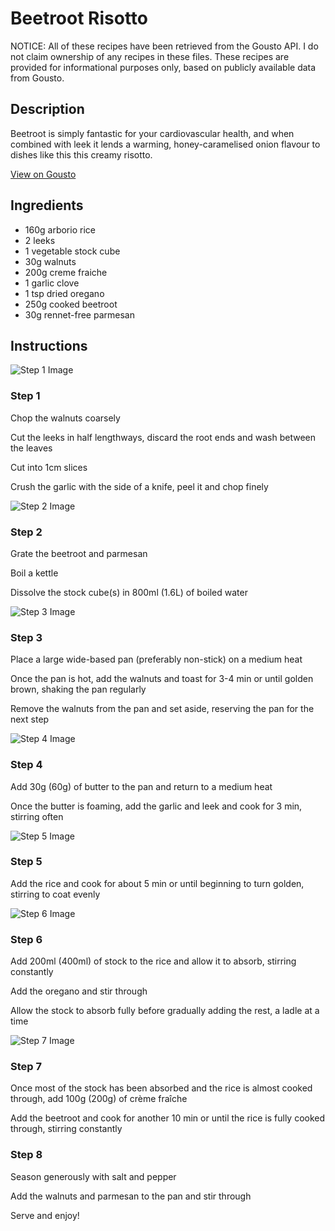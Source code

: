 # Beetroot Risotto

NOTICE: All of these recipes have been retrieved from the Gousto API. I do not claim ownership of any recipes in these files. These recipes are provided for informational purposes only, based on publicly available data from Gousto.

## Description

Beetroot is simply fantastic for your cardiovascular health, and when combined with leek it lends a warming, honey-caramelised onion flavour to dishes like this this creamy risotto. 

[View on Gousto](https://www.gousto.co.uk/recipes/cookbook/beetroot-risotto)

## Ingredients

- 160g arborio rice
- 2 leeks
- 1 vegetable stock cube
- 30g walnuts
- 200g creme fraiche
- 1 garlic clove
- 1 tsp dried oregano 
- 250g cooked beetroot
- 30g rennet-free parmesan

## Instructions

![Step 1 Image](https://production-media.gousto.co.uk/cms/recipe-step-image/76.-step-1-x200.jpg)

### Step 1

Chop the walnuts coarsely


Cut the leeks in half lengthways, discard the root ends and wash between the leaves


Cut into 1cm slices


Crush the garlic with the side of a knife, peel it and chop finely

![Step 2 Image](https://production-media.gousto.co.uk/cms/recipe-step-image/76.-step-2-x200.jpg)

### Step 2

Grate the beetroot and parmesan


Boil a kettle


Dissolve the stock cube<span class="text-danger">(s)</span> in 800ml <span class="text-danger">(1.6L)</span> of boiled water

![Step 3 Image](https://production-media.gousto.co.uk/cms/recipe-step-image/76.-step3-x200.jpg)

### Step 3

Place a large wide-based pan (preferably non-stick) on a medium heat


Once the pan is hot, add the walnuts and toast for 3-4 min or until golden brown, shaking the pan regularly


Remove the walnuts from the pan and set aside, reserving the pan for the next step&nbsp;

![Step 4 Image](https://production-media.gousto.co.uk/cms/recipe-step-image/76.-step4-x200.jpg)

### Step 4

Add 30g <span class="text-danger">(60g)</span> of butter to the pan and return to a medium heat


Once the butter is foaming, add the garlic and leek and cook for 3 min, stirring often&nbsp;

![Step 5 Image](https://production-media.gousto.co.uk/cms/recipe-step-image/76.-step5-x200.jpg)

### Step 5

Add the rice and cook for about 5 min or until beginning to turn golden, stirring to coat evenly

![Step 6 Image](https://production-media.gousto.co.uk/cms/recipe-step-image/76.-step6-x200.jpg)

### Step 6

Add 200ml <span class="text-danger">(400ml)</span> of stock to the rice and allow it to absorb, stirring constantly


Add the oregano and stir through


Allow the stock to absorb fully before gradually adding the rest, a ladle at a time

![Step 7 Image](https://production-media.gousto.co.uk/cms/recipe-step-image/76.-step7-x200.jpg)

### Step 7

Once most of the stock has been absorbed and the rice is almost cooked through, add 100g <span class="text-danger">(200g)</span> of cr&egrave;me fra&icirc;che


Add the beetroot and cook for another 10 min or until the rice is fully cooked through, stirring constantly

### Step 8

Season generously with salt and pepper


Add the walnuts and parmesan to the pan and stir through


Serve and enjoy!

